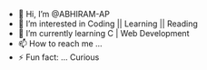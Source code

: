 - 👋 Hi, I’m @ABHIRAM-AP
- 👀 I’m interested in Coding || Learning || Reading
- 🌱 I’m currently learning C | Web Development
- 📫 How to reach me ...  
- ⚡ Fun fact: ... Curious

<!---
ABHIRAM-AP/ABHIRAM-AP is a ✨ special ✨ repository because its `README.md` (this file) appears on your GitHub profile.
You can click the Preview link to take a look at your changes.
--->
